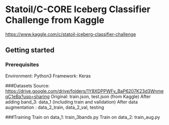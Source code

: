 # Statoil/C-CORE Iceberg Classifier Challenge from Kaggle

https://www.kaggle.com/c/statoil-iceberg-classifier-challenge

## Getting started

### Prerequisites

Environment: Python3 
Framework: Keras

###Datasets
Source: https://drive.google.com/drive/folders/1Y8XDPPWFv_BaP6207K23d3WnmeqC1eBa?usp=sharing
Original: train.json, test.json (from Kaggle)
After adding band_3: data_1 (including train and validation)
After data augmentation : data_2_train, data_2_val, testing 

###Training
Train on data_1: train_3bands.py
Train on data_2: train_aug.py 





